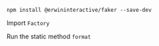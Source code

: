 ```npm install @erwininteractive/faker --save-dev```

Import ```Factory```

Run the static method ```format```



